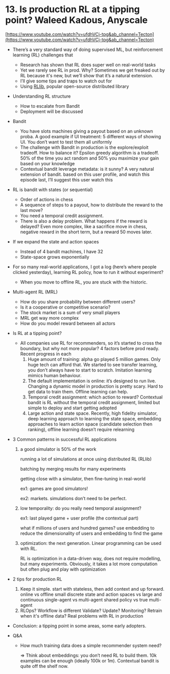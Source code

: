 # 13. Is production RL at a tipping point? Waleed Kadous, Anyscale

[https://www.youtube.com/watch?v=ufdhVCj-tpg&ab_channel=Tecton](https://www.youtube.com/watch?v=ufdhVCj-tpg&ab_channel=Tecton)

- There’s a very standard way of doing supervised ML, but reinforcement learning (RL) challenges that
    - Research has shown that RL does super well on real-world tasks
    - Yet we rarely see RL in prod. Why? Sometimes we get freaked out by RL because it's new, but we’ll show that it’s a natural extension.
    - I’ll give some tips and traps to watch out for
    - Using [RLlib](https://www.ray.io/rllib), popular open-source distributed library
- Understanding RL structure
    - How to escalate from Bandit
    - Deployment will be discussed
    
- Bandit
    - You have slots machines giving a payout based on an unknown proba. A good example if UI treatment: 5 different ways of showing UI. You don’t want to test them all uniformly
    - The challenge with Bandit in production is the explore/exploit tradeoff. How to balance it? Epsilon greedy algorithm is a tradeoff. 50% of the time you act random and 50% you maximize your gain based on your knowledge
    - Contextual bandit leverage metadata: is it sunny? A very natural extension of bandit. based on this user profile, and watch this episode last, I’ll suggest this user watch this
    
- RL is bandit with states (or sequential)
    - Order of actions in chess
    - A sequence of steps to a payout, how to distribute the reward to the last move?
    - You need a temporal credit assignment.
    - There is also a delay problem. What happens if the reward is delayed? Even more complex, like a sacrifice move in chess, negative reward in the short term, but a reward 50 moves later.

- If we expand the state and action spaces
    - Instead of 4 bandit machines, I have 32
    - State-space grows exponentially

- For so many real-world applications, I got a log (here’s where people clicked yesterday), learning RL policy, how to run it without experiment?
    - When you move to offline RL, you are stuck with the historic.
    
- Multi-agent RL (MRL)
    - How do you share probability between different users?
    - Is it a cooperative or competitive scenario?
    - The stock market is a sum of very small players
    - MRL get way more complex
    - How do you model reward between all actors
    
- Is RL at a tipping point?
    - All companies use RL for recommenders, so it’s started to cross the boundary, but why not more popular? 4 factors before prod ready. Recent progress in each
        1. Huge amount of training: alpha go played 5 million games. Only huge tech can afford that. We started to see transfer learning, you don’t always have to start to scratch. Imitation learning mimics human behaviour.
        2. The default implementation is online: it’s designed to run live. Changing a dynamic model in production is pretty scary. Hard to get data to train them. Offline learning can help.
        3. Temporal credit assignment: which action to reward? Contextual bandit is RL without the temporal credit assignment, limited but simple to deploy and start getting adopted
        4. Large action and state space. Recently, high fidelity simulator, deep learning approach to learning the state space, embedding approaches to learn action space (candidate selection then ranking), offline learning doesn’t require relearning
    
- 3 Common patterns in successful RL applications
    1. a good simulator is 50% of the work
        
        running a lot of simulations at once using distributed RL (RLlib)
        
        batching by merging results for many experiments
        
        getting close with a simulator, then fine-tuning in real-world
        
        ex1: games are good simulators!
        
        ex2: markets. simulations don’t need to be perfect.
        
    2. low temporality: do you really need temporal assignment?
        
        ex1: last played game + user profile (the contextual part)
        
        what if millions of users and hundred games? use embedding to reduce the dimensionality of users and embedding to find the game
        
    3. optimization: the next generation. Linear programming can be used with RL.
        
        RL is optimization in a data-driven way, does not require modelling, but many experiments. Obviously, it takes a lot more computation but often plug and play with optimization
        
- 2 tips for production RL
    1. Keep it simple.
    start with stateless, then add context and up forward.
    online vs offline
    small discrete state and action spaces vs large and continuous
    single-agent vs multi-agent shared policy vs true multi-agent
    2. RLOps?
    Workflow is different
    Validate? Update? Monitoring? Retrain when it's offline data? Real problems with RL in production
    
- Conclusion: a tipping point in some areas, some early adopters.
    
    
- Q&A
    - How much training data does a simple recommender system need?
        
        ⇒ Think about embeddings: you don’t need RL to build them. 10k examples can be enough (ideally 100k or 1m).
        Contextual bandit is quite off the shelf now.